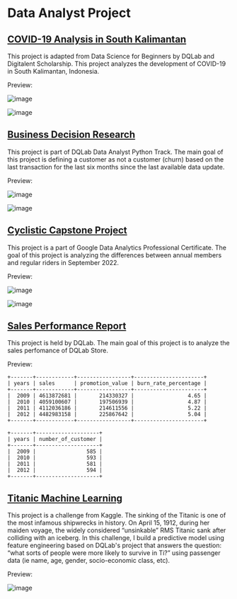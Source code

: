 # Data Analyst Project

## [COVID-19 Analysis in South Kalimantan](https://jihanfarah.github.io/COVID-19-Analysis-in-South-Kalimantan-using-R/pages.html)
This project is adapted from Data Science for Beginners by DQLab and Digitalent Scholarship. This project analyzes the development of COVID-19 in South Kalimantan, Indonesia.

Preview:

![image](https://user-images.githubusercontent.com/103634806/197677056-919c4e9a-41f1-48ce-bf80-5c70c6f72398.png)

![image](https://user-images.githubusercontent.com/103634806/197677077-1aadc1d1-5ca8-46c4-9779-7723cb95100f.png)

## [Business Decision Research](https://github.com/jihanfarah/Business-Decision-Research/blob/main/Business_Decision_Research.ipynb)
This project is part of DQLab Data Analyst Python Track. The main goal of this project is defining a customer as not a customer (churn) based on the last transaction for the last six months since the last available data update.

Preview:

![image](https://user-images.githubusercontent.com/103634806/197677259-0f6bc0c1-398e-4b72-8078-aee3e6e2dcd3.png)

![image](https://user-images.githubusercontent.com/103634806/197677274-7e46ebde-a7bb-45d2-8d05-4947536bdbe2.png)

## [Cyclistic Capstone Project](https://jihanfarah.github.io/Cyclistic-Capstone-Project/pages.html)
This project is a part of Google Data Analytics Professional Certificate. The goal of this project is analyzing the differences between annual members and regular riders in September 2022.

Preview:

![image](https://user-images.githubusercontent.com/103634806/197677475-81c4674b-fe86-4f29-8c25-debff9242874.png)

![image](https://user-images.githubusercontent.com/103634806/197677485-2751702a-45ef-467b-a50e-5ca5f21ee2ac.png)

## [Sales Performance Report](https://jihanfarah.github.io/Sales-Performance-Report/)
This project is held by DQLab. The main goal of this project is to analyze the sales perfomance of DQLab Store.

Preview:

```
+-------+------------+-----------------+----------------------+
| years | sales      | promotion_value | burn_rate_percentage |
+-------+------------+-----------------+----------------------+
|  2009 | 4613872681 |       214330327 |                 4.65 |
|  2010 | 4059100607 |       197506939 |                 4.87 |
|  2011 | 4112036186 |       214611556 |                 5.22 |
|  2012 | 4482983158 |       225867642 |                 5.04 |
+-------+------------+-----------------+----------------------+

+-------+--------------------+
| years | number_of_customer |
+-------+--------------------+
|  2009 |                585 |
|  2010 |                593 |
|  2011 |                581 |
|  2012 |                594 |
+-------+--------------------+
```

## [Titanic Machine Learning](https://github.com/jihanfarah/Titanic-Machine-Learning/blob/main/Titanic.ipynb)

This project is a challenge from Kaggle. The sinking of the Titanic is one of the most infamous shipwrecks in history. On April 15, 1912, during her maiden voyage, the widely considered “unsinkable” RMS Titanic sank after colliding with an iceberg. In this challenge, I build a predictive model using feature engineering based on DQLab's project that answers the question: “what sorts of people were more likely to survive in Ti?” using passenger data (ie name, age, gender, socio-economic class, etc).

Preview:

![image](https://user-images.githubusercontent.com/103634806/199696597-dc9b66d3-ff4a-4f8e-8757-e266815f884e.png)
